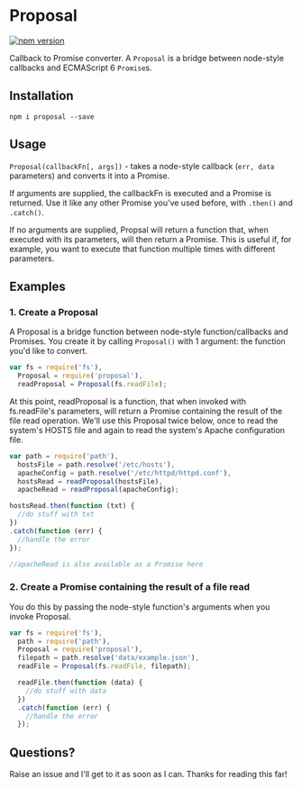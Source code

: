 # Proposal
[![npm version](https://badge.fury.io/js/proposal.svg)](http://badge.fury.io/js/proposal)

Callback to Promise converter. A `Proposal` is a bridge between node-style callbacks and ECMAScript 6 `Promise`s.

## Installation

```
npm i proposal --save
```

## Usage
`Proposal(callbackFn[, args])` - takes a node-style callback (`err, data` parameters) and converts it into a Promise.

If arguments are supplied, the callbackFn is executed and a Promise is returned. Use it like any other Promise you've used before, with `.then()` and `.catch()`.

If no arguments are supplied, Propsal will return a function that, when executed with its parameters, will then return a Promise. This is useful if, for example, you want to execute that function multiple times with different parameters.

## Examples

### 1. Create a Proposal

A Proposal is a bridge function between node-style function/callbacks and Promises. You create it by calling `Proposal()` with 1 argument: the function you'd like to convert.
```javascript
var fs = require('fs'),
  Proposal = require('proposal'),
  readProposal = Proposal(fs.readFile);
```
At this point, readProposal is a function, that when invoked with fs.readFile's parameters, will return a Promise containing the result of the file read operation. We'll use this Proposal twice below, once to read the system's HOSTS file and again to read the system's Apache configuration file.
```javascript
var path = require('path'),
  hostsFile = path.resolve('/etc/hosts'),
  apacheConfig = path.resolve('/etc/httpd/httpd.conf'),
  hostsRead = readProposal(hostsFile),
  apacheRead = readProposal(apacheConfig);

hostsRead.then(function (txt) {
  //do stuff with txt
})
.catch(function (err) {
  //handle the error
});

//apacheRead is also available as a Promise here
```

### 2. Create a Promise containing the result of a file read

You do this by passing the node-style function's arguments when you invoke Proposal.

```javascript
var fs = require('fs'),
  path = require('path'),
  Proposal = require('proposal'),
  filepath = path.resolve('data/example.json'),
  readFile = Proposal(fs.readFile, filepath);

  readFile.then(function (data) {
    //do stuff with data
  })
  .catch(function (err) {
    //handle the error
  });
```

## Questions?
Raise an issue and I'll get to it as soon as I can. Thanks for reading this far!
